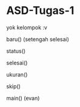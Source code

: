 # ASD-Tugas-1
yok kelompok :v

baru() (setengah selesai)

status()

selesai()

ukuran()

skip()


main() (evan)
